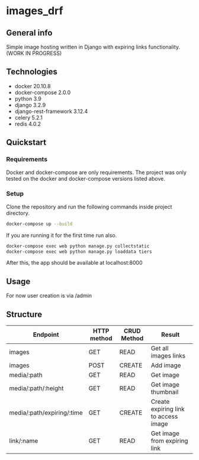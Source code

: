 # images_drf

## General info

Simple image hosting written in Django with expiring links functionality. (WORK IN PROGRESS)

## Technologies

* docker 20.10.8
* docker-compose 2.0.0
* python 3.9
* django 3.2.9
* django-rest-framework 3.12.4
* celery 5.2.1
* redis 4.0.2

## Quickstart

### Requirements

Docker and docker-compose are only requirements. The project was only tested on the docker and docker-compose versions
listed above.

### Setup

Clone the repository and run the following commands inside project directory.

```bash
docker-compose up --build
```

If you are running it for the first time run also.

```bash
docker-compose exec web python manage.py collectstatic
docker-compose exec web python manage.py loaddata tiers
```

After this, the app should be available at localhost:8000

## Usage

For now user creation is via /admin

## Structure

Endpoint | HTTP method | CRUD Method | Result
---------|-------------|-------------|-------
images | GET | READ | Get all images links
images | POST | CREATE | Add image
media/:path | GET | READ | Get image
media/:path/:height | GET | READ | Get image thumbnail
media/:path/expiring/:time | GET | CREATE | Create expiring link to access image
link/:name | GET | READ | Get image from expiring link